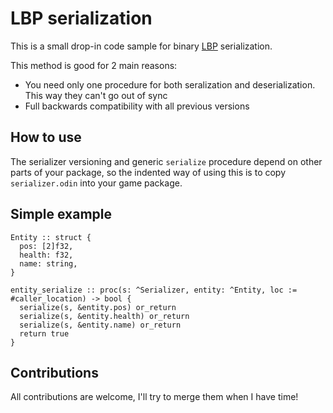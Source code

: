 # LBP serialization
This is a small drop-in code sample for binary [LBP](https://handmade.network/p/29/swedish-cubes-for-unity/blog/p/2723-how_media_molecule_does_serialization) serialization.

This method is good for 2 main reasons:
- You need only one procedure for both seralization and deserialization. This way they can't go out of sync
- Full backwards compatibility with all previous versions

## How to use
The serializer versioning and generic `serialize` procedure depend on other parts of your package, so the indented way of using this is to copy `serializer.odin` into your game package.

## Simple example
```odin
Entity :: struct {
  pos: [2]f32,
  health: f32,
  name: string,
}

entity_serialize :: proc(s: ^Serializer, entity: ^Entity, loc := #caller_location) -> bool {
  serialize(s, &entity.pos) or_return
  serialize(s, &entity.health) or_return
  serialize(s, &entity.name) or_return
  return true
}
```

## Contributions
All contributions are welcome, I'll try to merge them when I have time!
